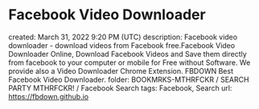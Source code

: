 # Facebook Video Downloader

created: March 31, 2022 9:20 PM (UTC)
description: Facebook video downloader - download videos from Facebook free.Facebook Video Downloader Online, Download Facebook Videos and Save them directly from facebook to your computer or mobile for Free without Software. We provide also a Video Downloader Chrome Extension. FBDOWN Best Facebook Video Downloader.
folder: BOOKMRKS-MTHRFCKR / SEARCH PARTY MTHRFCKR! / Facebook Search
tags: Facebook, Search
url: https://fbdown.github.io
